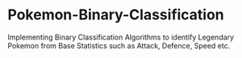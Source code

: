 # Pokemon-Binary-Classification
Implementing Binary Classification Algorithms to identify Legendary Pokemon from Base Statistics such as Attack, Defence, Speed etc. 
